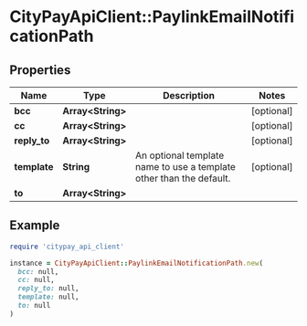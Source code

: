 # CityPayApiClient::PaylinkEmailNotificationPath

## Properties

| Name | Type | Description | Notes |
| ---- | ---- | ----------- | ----- |
| **bcc** | **Array&lt;String&gt;** |  | [optional] |
| **cc** | **Array&lt;String&gt;** |  | [optional] |
| **reply_to** | **Array&lt;String&gt;** |  | [optional] |
| **template** | **String** | An optional template name to use a template other than the default. | [optional] |
| **to** | **Array&lt;String&gt;** |  |  |

## Example

```ruby
require 'citypay_api_client'

instance = CityPayApiClient::PaylinkEmailNotificationPath.new(
  bcc: null,
  cc: null,
  reply_to: null,
  template: null,
  to: null
)
```


